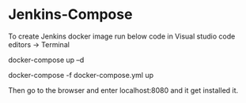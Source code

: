# Jenkins-Compose

To create Jenkins docker image run below code in Visual studio code editors -> Terminal

docker-compose up –d

docker-compose -f docker-compose.yml up

Then go to the browser and enter localhost:8080 and it get installed it.
